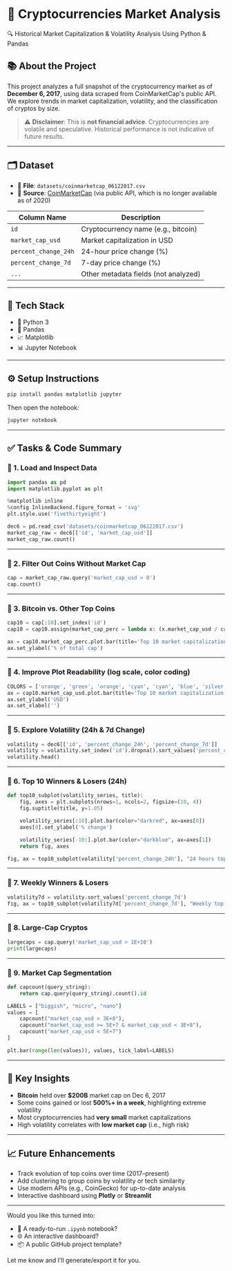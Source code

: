 # 🚀 Cryptocurrencies Market Analysis 
🔍 Historical Market Capitalization & Volatility Analysis Using Python & Pandas

## 📚 About the Project

This project analyzes a full snapshot of the cryptocurrency market as of **December 6, 2017**, using data scraped from CoinMarketCap's public API. We explore trends in market capitalization, volatility, and the classification of cryptos by size.

> ⚠️ **Disclaimer**: This is **not financial advice**. Cryptocurrencies are volatile and speculative. Historical performance is not indicative of future results.

---

## 🗂️ Dataset

* 📁 **File**: `datasets/coinmarketcap_06122017.csv`
* 📌 **Source**: [CoinMarketCap](https://coinmarketcap.com) (via public API, which is no longer available as of 2020)

| Column Name          | Description                          |
| -------------------- | ------------------------------------ |
| `id`                 | Cryptocurrency name (e.g., bitcoin)  |
| `market_cap_usd`     | Market capitalization in USD         |
| `percent_change_24h` | 24-hour price change (%)             |
| `percent_change_7d`  | 7-day price change (%)               |
| `...`                | Other metadata fields (not analyzed) |

---

## 🧰 Tech Stack

* 🐍 Python 3
* 🐼 Pandas
* 📈 Matplotlib
* 📊 Jupyter Notebook

---

## ⚙️ Setup Instructions

```bash
pip install pandas matplotlib jupyter
```

Then open the notebook:

```bash
jupyter notebook
```

---

## ✅ Tasks & Code Summary

### 🔹 1. Load and Inspect Data

```python
import pandas as pd
import matplotlib.pyplot as plt

%matplotlib inline
%config InlineBackend.figure_format = 'svg' 
plt.style.use('fivethirtyeight')

dec6 = pd.read_csv('datasets/coinmarketcap_06122017.csv')
market_cap_raw = dec6[['id', 'market_cap_usd']]
market_cap_raw.count()
```

---

### 🔹 2. Filter Out Coins Without Market Cap

```python
cap = market_cap_raw.query('market_cap_usd > 0')
cap.count()
```

---

### 🔹 3. Bitcoin vs. Other Top Coins

```python
cap10 = cap[:10].set_index('id')
cap10 = cap10.assign(market_cap_perc = lambda x: (x.market_cap_usd / cap.market_cap_usd.sum()) * 100)

ax = cap10.market_cap_perc.plot.bar(title='Top 10 market capitalization')
ax.set_ylabel('% of total cap')
```

---

### 🔹 4. Improve Plot Readability (log scale, color coding)

```python
COLORS = ['orange', 'green', 'orange', 'cyan', 'cyan', 'blue', 'silver', 'orange', 'red', 'green']
ax = cap10.market_cap_usd.plot.bar(title='Top 10 market capitalization', logy=True, color=COLORS)
ax.set_ylabel('USD')
ax.set_xlabel('')
```

---

### 🔹 5. Explore Volatility (24h & 7d Change)

```python
volatility = dec6[['id', 'percent_change_24h', 'percent_change_7d']]
volatility = volatility.set_index('id').dropna().sort_values('percent_change_24h')
volatility.head()
```

---

### 🔹 6. Top 10 Winners & Losers (24h)

```python
def top10_subplot(volatility_series, title):
    fig, axes = plt.subplots(nrows=1, ncols=2, figsize=(10, 4))
    fig.suptitle(title, y=1.05)

    volatility_series[:10].plot.bar(color="darkred", ax=axes[0])
    axes[0].set_ylabel('% change')

    volatility_series[-10:].plot.bar(color="darkblue", ax=axes[1])
    return fig, axes

fig, ax = top10_subplot(volatility['percent_change_24h'], "24 hours top losers and winners")
```

---

### 🔹 7. Weekly Winners & Losers

```python
volatility7d = volatility.sort_values('percent_change_7d')
fig, ax = top10_subplot(volatility7d['percent_change_7d'], "Weekly top losers and winners")
```

---

### 🔹 8. Large-Cap Cryptos

```python
largecaps = cap.query('market_cap_usd > 1E+10')
print(largecaps)
```

---

### 🔹 9. Market Cap Segmentation

```python
def capcount(query_string):
    return cap.query(query_string).count().id

LABELS = ["biggish", "micro", "nano"]
values = [
    capcount("market_cap_usd > 3E+8"),
    capcount("market_cap_usd >= 5E+7 & market_cap_usd < 3E+8"),
    capcount("market_cap_usd < 5E+7")
]

plt.bar(range(len(values)), values, tick_label=LABELS)
```

---

## 🧠 Key Insights

* **Bitcoin** held over **\$200B** market cap on Dec 6, 2017
* Some coins gained or lost **500%+ in a week**, highlighting extreme volatility
* Most cryptocurrencies had **very small** market capitalizations
* High volatility correlates with **low market cap** (i.e., high risk)

---

## 📈 Future Enhancements

* Track evolution of top coins over time (2017–present)
* Add clustering to group coins by volatility or tech similarity
* Use modern APIs (e.g., CoinGecko) for up-to-date analysis
* Interactive dashboard using **Plotly** or **Streamlit**

---

Would you like this turned into:

* 📓 A ready-to-run `.ipynb` notebook?
* 🌐 An interactive dashboard?
* 📦 A public GitHub project template?

Let me know and I’ll generate/export it for you.
